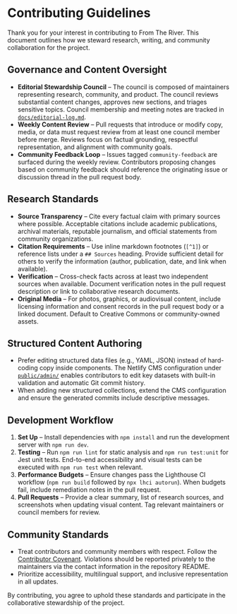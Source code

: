 # Contributing Guidelines

Thank you for your interest in contributing to From The River. This document outlines how we steward research, writing, and community collaboration for the project.

## Governance and Content Oversight

- **Editorial Stewardship Council** – The council is composed of maintainers representing research, community, and product. The council reviews substantial content changes, approves new sections, and triages sensitive topics. Council membership and meeting notes are tracked in [`docs/editorial-log.md`](docs/editorial-log.md).
- **Weekly Content Review** – Pull requests that introduce or modify copy, media, or data must request review from at least one council member before merge. Reviews focus on factual grounding, respectful representation, and alignment with community goals.
- **Community Feedback Loop** – Issues tagged `community-feedback` are surfaced during the weekly review. Contributors proposing changes based on community feedback should reference the originating issue or discussion thread in the pull request body.

## Research Standards

- **Source Transparency** – Cite every factual claim with primary sources where possible. Acceptable citations include academic publications, archival materials, reputable journalism, and official statements from community organizations.
- **Citation Requirements** – Use inline markdown footnotes (`[^1]`) or reference lists under a `## Sources` heading. Provide sufficient detail for others to verify the information (author, publication, date, and link when available).
- **Verification** – Cross-check facts across at least two independent sources when available. Document verification notes in the pull request description or link to collaborative research documents.
- **Original Media** – For photos, graphics, or audiovisual content, include licensing information and consent records in the pull request body or a linked document. Default to Creative Commons or community-owned assets.

## Structured Content Authoring

- Prefer editing structured data files (e.g., YAML, JSON) instead of hard-coding copy inside components. The Netlify CMS configuration under [`public/admin/`](public/admin/) enables contributors to edit key datasets with built-in validation and automatic Git commit history.
- When adding new structured collections, extend the CMS configuration and ensure the generated commits include descriptive messages.

## Development Workflow

1. **Set Up** – Install dependencies with `npm install` and run the development server with `npm run dev`.
2. **Testing** – Run `npm run lint` for static analysis and `npm run test:unit` for Jest unit tests. End-to-end accessibility and visual tests can be executed with `npm run test` when relevant.
3. **Performance Budgets** – Ensure changes pass the Lighthouse CI workflow (`npm run build` followed by `npx lhci autorun`). When budgets fail, include remediation notes in the pull request.
4. **Pull Requests** – Provide a clear summary, list of research sources, and screenshots when updating visual content. Tag relevant maintainers or council members for review.

## Community Standards

- Treat contributors and community members with respect. Follow the [Contributor Covenant](https://www.contributor-covenant.org/version/2/1/code_of_conduct/). Violations should be reported privately to the maintainers via the contact information in the repository README.
- Prioritize accessibility, multilingual support, and inclusive representation in all updates.

By contributing, you agree to uphold these standards and participate in the collaborative stewardship of the project.

